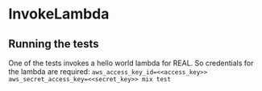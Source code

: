 # InvokeLambda

## Running the tests
One of the tests invokes a hello world lambda for REAL. So credentials for the lambda are required:
`aws_access_key_id=<<access_key>> aws_secret_access_key=<<secret_key>> mix test`
